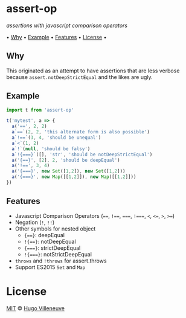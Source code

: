 <!-- markdownlint-disable MD004 MD007 MD010 MD041 MD022 MD024 MD032 MD036 -->
# assert-op

*assertions with javascript comparison operators*

• [Why](#why) • [Example](#example) • [Features](#features) • [License](#license) •

## Why

This originated as an attempt to have assertions that are less verbose because `assert.notDeepStrictEqual` and the likes are ugly.

## Example

```javascript
import t from 'assert-op'

t('mytest', a => {
  a('==', 2, 2)
  a`==`(2, 2, 'this alternate form is also possible')
  a`!==`(3, 4, 'should be unequal')
  a`<`(1, 2)
  a`!`(null, 'should be falsy')
  a`!{===}`([], 'str', 'should be notDeepStrictEqual')
  a('{==}', [2], 2, 'should be deepEqual')
  a('!==', 3, 4)
  a('{===}', new Set([1,2]), new Set([1,2]))
  a('{===}', new Map([[1,2]]), new Map([[1,2]]))
})
```

## Features

* Javascript Comparison Operators (`==`, `!==`, `===`, `!===`, `<`, `<=`, `>`, `>=`)
* Negation (`!`, `!!`)
* Other symbols for nested object
  * `{==}`: deepEqual
  * `!{==}`: notDeepEqual
  * `{===}`: strictDeepEqual
  * `!{===}`: notStrictDeepEqual
* `throws` and `!throws` for assert.throws
* Support ES2015 `Set` and `Map`

# License

[MIT](http://www.opensource.org/licenses/MIT) © [Hugo Villeneuve](https://github.com/hville)

